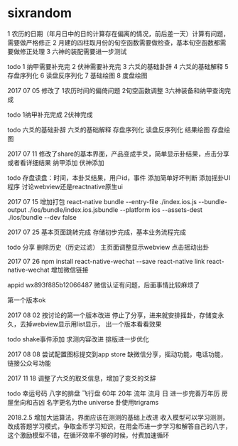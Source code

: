 # sixrandom
1 农历的日期（年月日中的日的计算存在偏离的情况，前后差一天）计算有问题，需要做严格修正 2 月建的四柱取月份的旬空函数需要做检查，基本旬空函数都需要做修正处理 3 六神的装配需要进一步测试

todo 1 纳甲需要补充完 2 伏神需要补充完 3 六爻的基础卦辞 4 六爻的基础解释 5 存盘序列化 6 读盘反序列化 7 基础绘图 8 度盘绘图

2017 07 05 修改了 1农历时间的偏倚问题 2旬空函数调整 3六神装备和纳甲查询完成

todo 1纳甲补充完成 2伏神完成

todo 六爻的基础卦辞 六爻的基础解释 存盘序列化 读盘反序列化 结果绘图 存盘绘图

2017 07 11 修改了share的基本界面，产品变成手爻，简单显示卦结果，点击分享或者看详细结果 纳甲添加 伏神添加

todo 存盘读盘：时间，本卦爻结果，用户id，事件 添加简单好坏判断 添加摇卦UI程序 讨论webview还是reactnative原生ui

2017 07 15 增加打包 react-native bundle --entry-file ./index.ios.js --bundle-output ./ios/bundle/index.ios.jsbundle --platform ios --assets-dest ./ios/bundle --dev false

2017 07 25 基本页面跳转完成 存储初步完成，基本业务流程完成

todo 分享 删除历史（历史过滤） 主页面调整显示webview 点击摇动出卦

2017 07 26 npm install react-native-wechat --save react-native link react-native-wechat 增加微信链接

appid wx893f885b12066487 微信认证有问题，后面事情比较麻烦了

第一个版本ok

2017 08 02 按讨论的第一个版本改进 停止了分享，进来就安排摇卦，存储变永久，去掉webview显示用list显示， 出一个版本看看效果

todo shake事件添加 求测内容改进 排版进一步优化

2017 08 08 尝试配置图标提交到app store 缺微信分享，摇动功能，电话功能，链接公众号功能

2017 11 18 调整了六爻的取爻信息，增加了变爻的爻辞

todo 幸运号码 八字的排盘 飞行盘 60年 20年 流年 流月 日 进一步完善万年历 房屋坐向和吉凶 名字更名为the universe 卦使用trigrams

2018.2.5 增加大运算法，界面应该在测测的基础上改进 收入模型可以学习测测，改成答题学习模式，争取金币学习知识，在用金币进一步学习和解答自己的八字，这个激励模型不错，在循环效率不够的时候，付费加速循环
